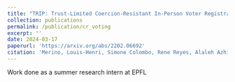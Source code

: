```yaml
---
title: "TRIP: Trust-Limited Coercion-Resistant In-Person Voter Registration"
collection: publications
permalink: /publication/cr_voting
excerpt: ''
date: 2024-03-17
paperurl: 'https://arxiv.org/abs/2202.06692'
citation: 'Merino, Louis-Henri, Simone Colombo, Rene Reyes, Alaleh Azhir, Haoqian Zhang, Jeff Allen, Bernhard Tellenbach, Vero Estrada-Galiñanes, and Bryan Ford. "TRIP: Trust-Limited Coercion-Resistant In-Person Voter Registration." arXiv preprint arXiv:2202.06692 (2022).'
---
```


Work done as a summer research intern at EPFL